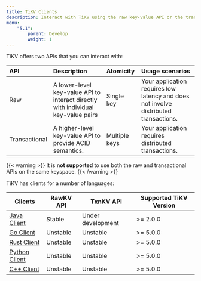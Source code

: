 ```yaml
---
title: TiKV Clients
description: Interact with TiKV using the raw key-value API or the transactional key-value API.
menu:
    "5.1":
        parent: Develop
        weight: 1
---
```


TiKV offers two APIs that you can interact with:

| API           | Description                                                                           | Atomicity     | Usage scenarios                                                                      |
|:------------- |:------------------------------------------------------------------------------------- |:------------- |:-------------------------------------------------------------------------------- |
| Raw           | A lower-level key-value API to interact directly with individual key-value pairs  | Single key    | Your application requires low latency and does not involve distributed transactions. |
| Transactional | A higher-level key-value API to provide ACID semantics.                            | Multiple keys | Your application requires distributed transactions.                              |

{{< warning >}}
It is **not supported** to use both the raw and transactional APIs on the same keyspace.
{{< /warning >}}

TiKV has clients for a number of languages:

| Clients                    | RawKV API         | TxnKV API         | Supported TiKV Version |
| -------------------------- | ----------------- | ----------------- | ---------------------- |
| [Java Client](../java)     | Stable            | Under development | >= 2.0.0               |
| [Go Client](../go)      | Unstable          | Unstable          | >= 5.0.0               |
| [Rust Client](../rust)     | Unstable          | Unstable          | >= 5.0.0               |
| [Python Client](../python) | Unstable          | Unstable          | >= 5.0.0               |
| [C++ Client](../cpp)       | Unstable          | Unstable          | >= 5.0.0               |
